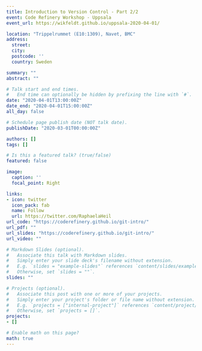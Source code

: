 ```yaml
---
title: Introduction to Version Control - Part 2/2
event: Code Refinery Workshop - Uppsala
event_url: https://wikfeldt.github.io/uppsala-2020-04-01/

location: "Trippelrummet (E10:1309), Navet, BMC"
address:
  street:
  city:
  postcode: ''
  country: Sweden

summary: ""
abstract: ""

# Talk start and end times.
#   End time can optionally be hidden by prefixing the line with `#`.
date: "2020-04-01T13:00:00Z"
date_end: "2020-04-01T15:00:00Z"
all_day: false

# Schedule page publish date (NOT talk date).
publishDate: "2020-03-01T00:00:00Z"

authors: []
tags: []

# Is this a featured talk? (true/false)
featured: false

image:
  caption: ''
  focal_point: Right

links:
- icon: twitter
  icon_pack: fab
  name: Follow
  url: https://twitter.com/RaphaelaHeil
url_code: "https://coderefinery.github.io/git-intro/"
url_pdf: ""
url_slides: "https://coderefinery.github.io/git-intro/"
url_video: ""

# Markdown Slides (optional).
#   Associate this talk with Markdown slides.
#   Simply enter your slide deck's filename without extension.
#   E.g. `slides = "example-slides"` references `content/slides/example-slides.md`.
#   Otherwise, set `slides = ""`.
slides: ""

# Projects (optional).
#   Associate this post with one or more of your projects.
#   Simply enter your project's folder or file name without extension.
#   E.g. `projects = ["internal-project"]` references `content/project/deep-learning/index.md`.
#   Otherwise, set `projects = []`.
projects:
- []

# Enable math on this page?
math: true
---
```

